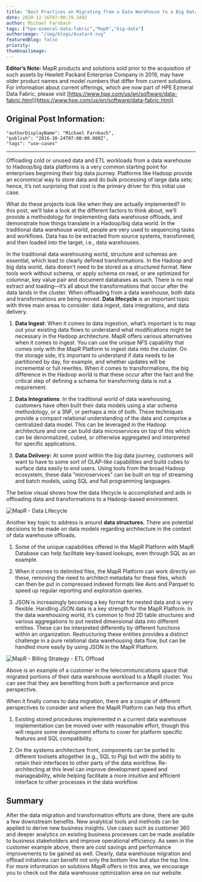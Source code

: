 ```yaml
---
title: "Best Practices on Migrating from a Data Warehouse to a Big Data Platform"
date: 2020-12-16T07:00:29.349Z
author: Michael Farnbach 
tags: ["hpe-ezmeral-data-fabric","MapR","big-data"]
authorimage: "/img/blogs/Avatar4.svg"
featuredBlog: false
priority:
thumbnailimage:
---
```

**Editor’s Note:** MapR products and solutions sold prior to the acquisition of such assets by Hewlett Packard Enterprise Company in 2019, may have older product names and model numbers that differ from current solutions. For information about current offerings, which are now part of HPE Ezmeral Data Fabric, please visit [https://www.hpe.com/us/en/software/data-fabric.html](https://www.hpe.com/us/en/software/data-fabric.html)

## Original Post Information:

```
"authorDisplayName": "Michael Farnbach",
"publish": "2016-10-24T07:00:00.000Z",
"tags": "use-cases"
```

---

Offloading cold or unused data and ETL workloads from a data warehouse to Hadoop/big data platforms is a very common starting point for enterprises beginning their big data journey. Platforms like Hadoop provide an economical way to store data and do bulk processing of large data sets; hence, it’s not surprising that cost is the primary driver for this initial use case.

What do these projects look like when they are actually implemented? In this post, we’ll take a look at the different factors to think about, we’ll provide a methodology for implementing data warehouse offloads, and demonstrate how things translate in a Hadoop/big data world. In the traditional data warehouse world, people are very used to sequencing tasks and workflows. Data has to be extracted from source systems, transformed, and then loaded into the target, i.e., data warehouses. 

In the traditional data warehousing world, structure and schemas are essential, which lead to clearly defined transformations. In the Hadoop and big data world, data doesn’t need to be stored as a structured format. New tools work without schema, or apply schema on read, or are optimized for columnar, key value pair and document databases as such. There is no real extract and loading—it’s all about the transformations that occur after the data lands in the cluster. When offloading from a data warehouse, both data and transformations are being moved. **Data lifecycle** is an important topic with three main areas to consider: data ingest, data integrations, and data delivery.

1.  **Data Ingest**: When it comes to data ingestion, what’s important is to map out your existing data flows to understand what modifications might be necessary in the Hadoop architecture. MapR offers various alternatives when it comes to ingest. You can use the unique NFS capability that comes only with the MapR Platform to ingest data into the cluster. On the storage side, it’s important to understand if data needs to be partitioned by day, for example, and whether updates will be incremental or full rewrites. When it comes to transformations, the big difference in the Hadoop world is that these occur after the fact and the critical step of defining a schema for transforming data is not a requirement.

2.  **Data Integrations**: In the traditional world of data warehousing, customers have often built their data models using a star schema methodology, or a 3NF, or perhaps a mix of both. These techniques provide a compact relational understanding of the data and comprise a centralized data model. This can be leveraged in the Hadoop architecture and one can build data microservices on top of this which can be denormalized, cubed, or otherwise aggregated and interpreted for specific applications.

3.  **Data Delivery:** At some point within the big data journey, customers will want to have to some sort of OLAP-like capabilities and build cubes to surface data easily to end users. Using tools from the broad Hadoop ecosystem, these data “microservices” can be built on top of streaming and batch models, using SQL and full programming languages.

The below visual shows how the data lifecycle is accomplished and aids in offloading data and transformations to a Hadoop-based environment.

![MapR - Data Lifecycle](https://hpe-developer-portal.s3.amazonaws.com/uploads/media/2020/12/data-lifecycle-mapr-1608102123491.png)

Another key topic to address is around **data structures.** There are potential decisions to be made on data models regarding architecture in the context of data warehouse offloads.

1.  Some of the unique capabilities offered in the MapR Platform with MapR Database can help facilitate key-based lookups, even through SQL as an example.

2.  When it comes to delimited files, the MapR Platform can work directly on these, removing the need to architect metadata for these files, which can then be put in compressed indexed formats like Avro and Parquet to speed up regular reporting and exploration queries.

3.  JSON is increasingly becoming a key format for nested data and is very flexible. Handling JSON data is a key strength for the MapR Platform. In the data warehousing world, it’s common to find 2D table structures and various aggregations to put nested dimensional data into different entities. These can be interpreted differently by different functions within an organization. Restructuring these entities provides a distinct challenge in a pure relational data warehousing data flow, but can be handled more easily by using JSON in the MapR Platform.

![MapR - Billing Strategy - ETL Offload](https://hpe-developer-portal.s3.amazonaws.com/uploads/media/2020/12/billing-strategy-etl-offload-mapr-1608102141072.png)

Above is an example of a customer in the telecommunications space that migrated portions of their data warehouse workload to a MapR cluster. You can see that they are benefiting from both a performance and price perspective.

When it finally comes to data migration, there are a couple of different perspectives to consider and where the MapR Platform can help this effort.

1.  Existing stored procedures implemented in a current data warehouse implementation can be moved over with reasonable effort, though this will require some development efforts to cover for platform specific features and SQL compatibility.

2.  On the systems architecture front, components can be ported to different toolsets altogether (e.g., SQL to Pig) but with the ability to retain their interfaces to other parts of the data workflow. Re-architecting at this level can improve development speed and manageability, while helping facilitate a more intuitive and efficient interface to other processes in the data workflow.

## Summary

After the data migration and transformation efforts are done, there are quite a few downstream benefits. New analytical tools and methods can be applied to derive new business insights. Use cases such as customer 360 and deeper analytics on existing business processes can be made available to business stakeholders and improve operational efficiency. As seen in the customer example above, there are cost savings and performance improvements to be gained as well. Clearly, data warehouse migration and offload initiatives can benefit not only the bottom line but also the top line. For more information on solutions MapR offers in this area, we encourage you to check out the data warehouse optimization area on our website.